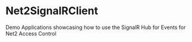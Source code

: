 # Net2SignalRClient
Demo Applications showcasing how to use the SignalR Hub for Events for Net2 Access Control
